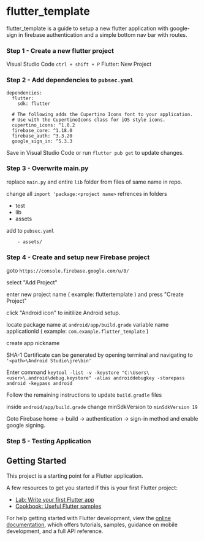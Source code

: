 # flutter_template 

flutter_template is a guide to setup a new flutter application with google-sign in firebase authentication and a simple bottom nav bar with routes.

### Step 1 - Create a new flutter project

Visual Studio Code ``` ctrl + shift + P ``` Flutter: New Project

### Step 2 - Add dependencies to ``` pubsec.yaml ```

```
dependencies:
  flutter:
    sdk: flutter
    
  # The following adds the Cupertino Icons font to your application.
  # Use with the CupertinoIcons class for iOS style icons.
  cupertino_icons: ^1.0.2
  firebase_core: ^1.18.0
  firebase_auth: ^3.3.20
  google_sign_in: ^5.3.3
```

Save in Visual Studio Code or run ``` flutter pub get ``` to update changes.

### Step 3 - Overwrite main.py 

replace ``` main.py ``` and entire ``` lib ``` folder from files of same name in repo.

change all ``` import 'package:<project name> ``` refrences in folders
  - test
  - lib
  - assets


add to ``` pubsec.yaml ```
```   assets:
    - assets/
```

### Step 4 - Create and setup new Firebase project

goto ``` https://console.firebase.google.com/u/0/ ```

select "Add Project"

enter new project name ( example: fluttertemplate ) and press "Create Project"

click "Android icon" to initilize Android setup.

locate package name at ``` android/app/build.grade ```  variable name applicationId ( example: ``` com.example.flutter_template ``` )

create app nickname

SHA-1 Certificate can be generated by opening terminal and navigating to ``` '<path>\Android Studio\jre\bin' ```

Enter command ``` keytool -list -v -keystore "C:\Users\<user>\.android\debug.keystore" -alias androiddebugkey -storepass android -keypass android ```

Follow the remaining instructions to update ``` build.gradle ``` files

inside ``` android/app/build.grade ``` change minSdkVersion to ``` minSdkVersion 19 ```

Goto Firebase home -> build -> authentication -> sign-in method and enable google signing.


### Step 5 - Testing Application

## Getting Started

This project is a starting point for a Flutter application.

A few resources to get you started if this is your first Flutter project:

- [Lab: Write your first Flutter app](https://docs.flutter.dev/get-started/codelab)
- [Cookbook: Useful Flutter samples](https://docs.flutter.dev/cookbook)

For help getting started with Flutter development, view the
[online documentation](https://docs.flutter.dev/), which offers tutorials,
samples, guidance on mobile development, and a full API reference.
